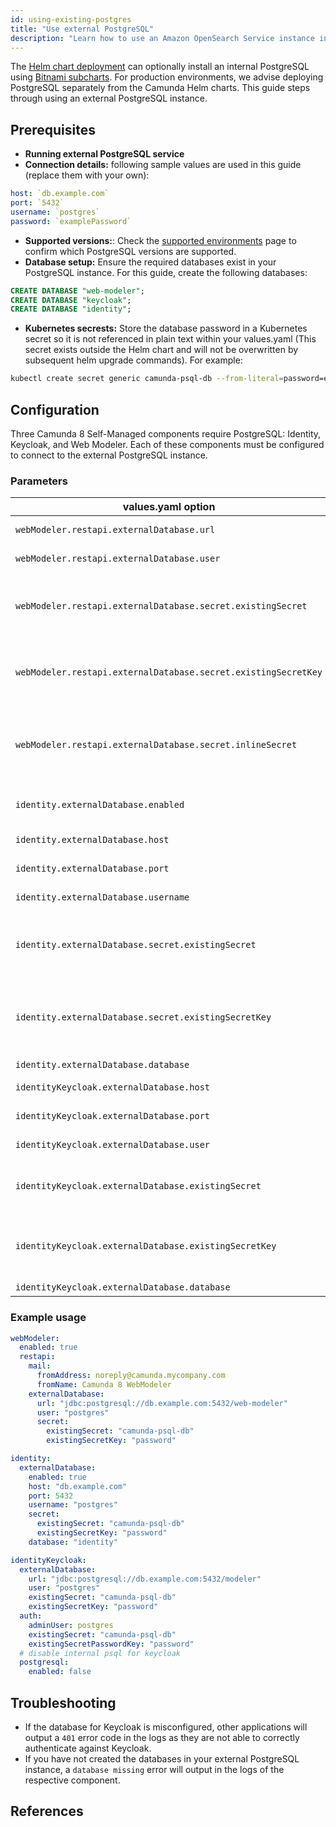 ```yaml
---
id: using-existing-postgres
title: "Use external PostgreSQL"
description: "Learn how to use an Amazon OpenSearch Service instance in Camunda 8 Self-Managed deployment."
---
```


The [Helm chart deployment](/self-managed/deployment/helm/install/quick-install.md) can optionally install an internal PostgreSQL using [Bitnami subcharts](../../configure/registry-and-images/install-bitnami-enterprise-images.md). For production environments, we advise deploying PostgreSQL separately from the Camunda Helm charts. This guide steps through using an external PostgreSQL instance.

## Prerequisites

- **Running external PostgreSQL service**
- **Connection details:** following sample values are used in this guide (replace them with your own):

```yaml
host: `db.example.com`
port: `5432`
username: `postgres`
password: `examplePassword`
```

- **Supported versions:**: Check the [supported environments](/reference/supported-environments.md) page to confirm which PostgreSQL versions are supported.
- **Database setup:** Ensure the required databases exist in your PostgreSQL instance. For this guide, create the following databases:

```SQL
CREATE DATABASE "web-modeler";
CREATE DATABASE "keycloak";
CREATE DATABASE "identity";
```

- **Kubernetes secrests:** Store the database password in a Kubernetes secret so it is not referenced in plain text within your values.yaml (This secret exists outside the Helm chart and will not be overwritten by subsequent helm upgrade commands). For example:

```bash
kubectl create secret generic camunda-psql-db --from-literal=password=examplePassword -n camunda
```

## Configuration

Three Camunda 8 Self-Managed components require PostgreSQL: Identity, Keycloak, and Web Modeler.
Each of these components must be configured to connect to the external PostgreSQL instance.

### Parameters

| values.yaml option                                             | type    | default | description                                                              |
| -------------------------------------------------------------- | ------- | ------- | ------------------------------------------------------------------------ |
| `webModeler.restapi.externalDatabase.url`                      | string  | `""`    | JDBC url of the database                                                 |
| `webModeler.restapi.externalDatabase.user`                     | string  | `""`    | Username of the database                                                 |
| `webModeler.restapi.externalDatabase.secret.existingSecret`    | string  | `""`    | Kubernetes Secret name containing a database password                    |
| `webModeler.restapi.externalDatabase.secret.existingSecretKey` | string  | `""`    | Key within the Kubernetes Secret that has the database password          |
| `webModeler.restapi.externalDatabase.secret.inlineSecret`      | string  | `""`    | string literal of the database password if not using a Kubernetes Secret |
| `identity.externalDatabase.enabled`                            | boolean | `false` | Enable the externalDatabase options                                      |
| `identity.externalDatabase.host`                               | string  | `""`    | Hostname of the database                                                 |
| `identity.externalDatabase.port`                               | integer | `5432`  | Port of the database                                                     |
| `identity.externalDatabase.username`                           | string  | `""`    | Username of the database                                                 |
| `identity.externalDatabase.secret.existingSecret`              | string  | `""`    | Kubernetes Secret name containing database password                      |
| `identity.externalDatabase.secret.existingSecretKey`           | string  | `""`    | Key within the Kubernetes Secret that contains the database password     |
| `identity.externalDatabase.database`                           | string  | `""`    | Database name                                                            |
| `identityKeycloak.externalDatabase.host`                       | string  | `""`    | Database host name                                                       |
| `identityKeycloak.externalDatabase.port`                       | integer | `5432`  | Database port number                                                     |
| `identityKeycloak.externalDatabase.user`                       | string  | `""`    | Database user name                                                       |
| `identityKeycloak.externalDatabase.existingSecret`             | string  | `""`    | Kubernetes Secret containing the database password                       |
| `identityKeycloak.externalDatabase.existingSecretKey`          | string  | `""`    | Key within the Kubernetes Secret containing the database password        |
| `identityKeycloak.externalDatabase.database`                   | string  | `""`    | Database name                                                            |

### Example usage

```yaml
webModeler:
  enabled: true
  restapi:
    mail:
      fromAddress: noreply@camunda.mycompany.com
      fromName: Camunda 8 WebModeler
    externalDatabase:
      url: "jdbc:postgresql://db.example.com:5432/web-modeler"
      user: "postgres"
      secret:
        existingSecret: "camunda-psql-db"
        existingSecretKey: "password"

identity:
  externalDatabase:
    enabled: true
    host: "db.example.com"
    port: 5432
    username: "postgres"
    secret:
      existingSecret: "camunda-psql-db"
      existingSecretKey: "password"
    database: "identity"

identityKeycloak:
  externalDatabase:
    url: "jdbc:postgresql://db.example.com:5432/modeler"
    user: "postgres"
    existingSecret: "camunda-psql-db"
    existingSecretKey: "password"
  auth:
    adminUser: postgres
    existingSecret: "camunda-psql-db"
    existingSecretPasswordKey: "password"
  # disable internal psql for keycloak
  postgresql:
    enabled: false
```

## Troubleshooting

- If the database for Keycloak is misconfigured, other applications will output a `401` error code in the logs as they are not able to correctly authenticate against Keycloak.
- If you have not created the databases in your external PostgreSQL instance, a `database missing` error will output in the logs of the respective component.

## References

